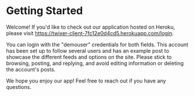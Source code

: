 # Getting Started
Welcome! If you'd like to check out our application hosted on Heroku, please visit https://twixer-client-7fc12e0d4cd5.herokuapp.com/login.

You can login with the "demouser" credentials for both fields. This account has been set up to follow several users and has an example post to showcase the different feeds and options on the site. Please stick to browsing, posting, and replying, and avoid editing information or deleting the account's posts.

We hope you enjoy our app! Feel free to reach out if you have any questions.
